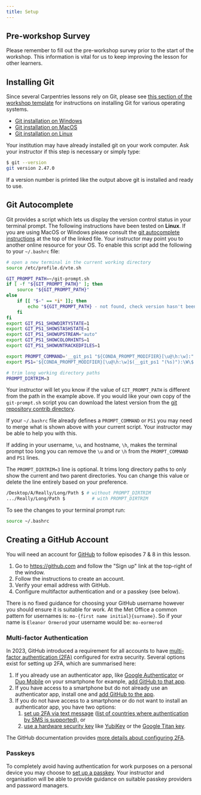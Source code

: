 ```yaml
---
title: Setup
---
```


## Pre-workshop Survey

Please remember to fill out the pre-workshop survey prior
to the start of the workshop.
This information is vital for us to keep improving the lesson
for other learners.

## Installing Git

Since several Carpentries lessons rely on Git, please see
[this section of the workshop template][workshop-setup] for
instructions on installing Git for various operating systems.

- [Git installation on Windows][workshop-setup]
- [Git installation on MacOS][workshop-setup]
- [Git installation on Linux][workshop-setup]

Your institution may have already installed git on your work computer.
Ask your instructor if this step is necessary or simply type:

```bash
$ git --version
git version 2.47.0
```

If a version number is printed like the output above git is installed and 
ready to use.

## Git Autocomplete

Git provides a script which lets us display the version control status in your 
terminal prompt.
The following instructions have been tested on **Linux**.
If you are using MacOS or Windows please consult the
[git autocomplete instructions](https://github.com/git/git/blob/master/contrib/completion/git-prompt.sh)
at the top of the linked file.
Your instructor may point you to another online resource for your OS.
To enable this script add the following to your `~/.bashrc` 
file:

```bash
# open a new terminal in the current working directory
source /etc/profile.d/vte.sh

GIT_PROMPT_PATH=~/git-prompt.sh
if [ -f "${GIT_PROMPT_PATH}" ]; then    
    source "${GIT_PROMPT_PATH}"
else
    if [[ "$-" == *i* ]]; then
        echo "${GIT_PROMPT_PATH} - not found, check version hasn't been updated"
    fi
fi
export GIT_PS1_SHOWDIRTYSTATE=1
export GIT_PS1_SHOWSTASHSTATE=1
export GIT_PS1_SHOWUPSTREAM="auto"
export GIT_PS1_SHOWCOLORHINTS=1
export GIT_PS1_SHOWUNTRACKEDFILES=1

export PROMPT_COMMAND='__git_ps1 "${CONDA_PROMPT_MODIFIER}[\u@\h:\w]:" "\W\$ " "(%s)"'
export PS1='${CONDA_PROMPT_MODIFIER}[\u@\h:\w]$(__git_ps1 "(%s)"):\W\$ '

# trim long working directory paths
PROMPT_DIRTRIM=3
```

Your instructor will let you know if the value of `GIT_PROMPT_PATH` is 
different from the path in the example above.
If you would like your own copy of the `git-prompt.sh` script you can 
download the latest version from the 
[git repository contrib directory](https://github.com/git/git/blob/master/contrib/completion/git-prompt.sh).

If your `~/.bashrc` file already defines a `PROMPT_COMMAND` or `PS1`
you may need to merge what is shown above with your current script.
Your instructor may be able to help you with this.

If adding in your username, `\u`, and hostname, `\h`, makes the terminal prompt
too long you can remove the `\u` and or `\h` from the `PROMPT_COMMAND` and
`PS1` lines.

The `PROMPT_DIRTRIM=3` line is optional.
It trims long directory paths to only show the current and two parent directories.
You can change this value or delete the line entirely based on your preference.

```bash
/Desktop/A/Really/Long/Path $ # without PROMPT_DIRTRIM
.../Really/Long/Path $          # with PROMPT_DIRTRIM
```

To see the changes to your terminal prompt run:

```bash
source ~/.bashrc
```

## Creating a GitHub Account

You will need an account for [GitHub](https://github.com) to follow episodes 7 & 8 in this lesson.

1. Go to <https://github.com> and follow the "Sign up" link at the top-right of the window.
2. Follow the instructions to create an account.
3. Verify your email address with GitHub.
4. Configure multifactor authentication and or a passkey (see below).

There is no fixed guidance for choosing your GitHub username however you should ensure it is suitable for work.
At the Met Office a common pattern for usernames is: `mo-{first name initial}{surname}`.
So if your name is `Eleanor Ormerod` your username would be: `mo-eormerod`

### Multi-factor Authentication

In 2023, GitHub introduced a requirement for 
all accounts to have 
[multi-factor authentication (2FA)](https://docs.github.com/en/authentication/securing-your-account-with-two-factor-authentication-2fa/about-two-factor-authentication) 
configured for extra security.
Several options exist for setting up 2FA, which are summarised here:

1. If you already use an authenticator app, 
   like [Google Authenticator](https://support.google.com/accounts/answer/1066447?hl=en&co=GENIE.Platform%3DiOS&oco=0) 
   or [Duo Mobile](https://duo.com/product/multi-factor-authentication-mfa/duo-mobile-app) on your smartphone for example, 
   [add GitHub to that app](https://docs.github.com/en/authentication/securing-your-account-with-two-factor-authentication-2fa/configuring-two-factor-authentication#configuring-two-factor-authentication-using-a-totp-mobile-app).
2. If you have access to a smartphone but do not already use an authenticator app, install one and 
   [add GitHub to the app](https://docs.github.com/en/authentication/securing-your-account-with-two-factor-authentication-2fa/configuring-two-factor-authentication#configuring-two-factor-authentication-using-a-totp-mobile-app).
3. If you do not have access to a smartphone or do not want to install an authenticator app, you have two options:
    1. [set up 2FA via text message](https://docs.github.com/en/authentication/securing-your-account-with-two-factor-authentication-2fa/configuring-two-factor-authentication#configuring-two-factor-authentication-using-text-messages) 
       ([list of countries where authentication by SMS is supported](https://docs.github.com/en/authentication/securing-your-account-with-two-factor-authentication-2fa/countries-where-sms-authentication-is-supported)), or
    2. [use a hardware security key](https://docs.github.com/en/authentication/securing-your-account-with-two-factor-authentication-2fa/configuring-two-factor-authentication#configuring-two-factor-authentication-using-a-security-key) 
       like [YubiKey](https://www.yubico.com/products/yubikey-5-overview/) 
       or the [Google Titan key](https://store.google.com/us/product/titan_security_key?hl=en-US&pli=1).

The GitHub documentation provides [more details about configuring 2FA](https://docs.github.com/en/authentication/securing-your-account-with-two-factor-authentication-2fa/configuring-two-factor-authentication).

### Passkeys

To completely avoid having authentication for work purposes on a personal device you may choose to [set up a passkey](https://docs.github.com/en/authentication/authenticating-with-a-passkey/managing-your-passkeys). Your instructor and organisation will be able to provide guidance on suitable passkey providers and password managers.

[workshop-setup]: https://carpentries.github.io/workshop-template/install_instructions/#git


